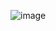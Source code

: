 
![image](https://user-images.githubusercontent.com/101462262/164988213-8483b3d8-ab9a-4de6-bd2b-a7155d87c10d.png)
